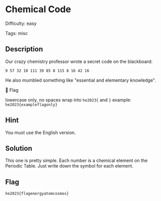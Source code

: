 Chemical Code
=============

Difficulty: easy

Tags: misc

Description
-------------
Our crazy chemistry professor wrote a secret code on the blackboard:

`9 57 32 10 111 39 85 8 115 8 16 42 16`

He also mumbled something like "essential and elementary knowledge".

🚩 Flag

lowercase only, no spaces
wrap into `he2023{` and `}`
example: `he2023{exampleflagonly}`


Hint
-------------
You must use the English version.


Solution
-------------
This one is pretty simple. Each number is a chemical element on the Periodic Table.
Just write down the symbol for each element.

Flag
-------------
`he2023{flagenergyatomcosmos}`